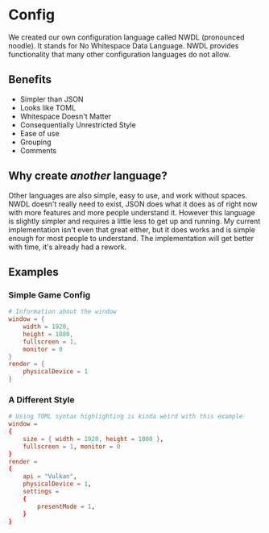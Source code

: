 # Config

We created our own configuration language called NWDL (pronounced noodle).
It stands for No Whitespace Data Language. NWDL provides functionality that many
other configuration languages do not allow.


## Benefits
* Simpler than JSON
* Looks like TOML
* Whitespace Doesn't Matter
* Consequentially Unrestricted Style
* Ease of use
* Grouping
* Comments

## Why create *another* language?
Other languages are also simple, easy to use, and work without spaces. NWDL 
doesn't really need to exist, JSON does what it does as of right now with more features and more people understand it. However this language is slightly 
simpler and requires a little less to get up and running. My current 
implementation isn't even that great either, but it does works and is simple 
enough for most people to understand. The implementation will get better with 
time, it's already had a rework.

## Examples
### Simple Game Config
```TOML
# Information about the window
window = {
    width = 1920,
    height = 1080,
    fullscreen = 1,
    monitor = 0
}
render = {
    physicalDevice = 1
}
```

### A Different Style
```TOML
# Using TOML syntax highlighting is kinda weird with this example
window = 
{
    size = { width = 1920, height = 1080 },
    fullscreen = 1, monitor = 0
}
render = 
{
    api = "Vulkan", 
    physicalDevice = 1,
    settings =
    {
        presentMode = 1,
    }
}
```
